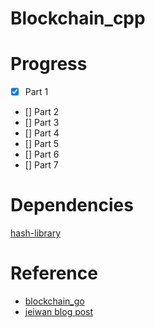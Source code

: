 # Blockchain_cpp

# Progress
- [x] Part 1
- [] Part 2
- [] Part 3
- [] Part 4
- [] Part 5
- [] Part 6
- [] Part 7

# Dependencies
[hash-library](https://github.com/stbrumme/hash-library)

# Reference
- [blockchain_go](https://github.com/Jeiwan/blockchain_go/tree/master)
- [jeiwan blog post](jeiwan.net/posts/building-blockchain-in-go-part1/)
